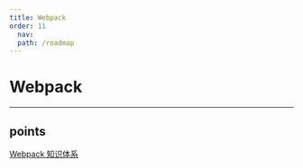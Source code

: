 ```yaml
---
title: Webpack
order: 11
  nav:
  path: /roadmap
---
```


# Webpack

---

## points

[Webpack 知识体系](https://www.processon.com/view/link/5fe215d1e0b34d299ff812aa#map)
